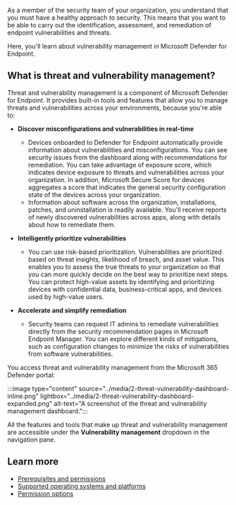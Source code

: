 As a member of the security team of your organization, you understand that you must have a healthy approach to security. This means that you want to be able to carry out the identification, assessment, and remediation of endpoint vulnerabilities and threats.

Here, you'll learn about vulnerability management in Microsoft Defender for Endpoint.

## What is threat and vulnerability management?

Threat and vulnerability management is a component of Microsoft Defender for Endpoint. It provides built-in tools and features that allow you to manage threats and vulnerabilities across your environments, because you're able to:

- **Discover misconfigurations and vulnerabilities in real-time**
  - Devices onboarded to Defender for Endpoint automatically provide information about vulnerabilities and misconfigurations. You can see security issues from the dashboard along with recommendations for remediation. You can take advantage of exposure score, which indicates device exposure to threats and vulnerabilities across your organization. In addition, Microsoft Secure Score for devices aggregates a score that indicates the general security configuration state of the devices across your organization.
  - Information about software across the organization, installations, patches, and uninstallation is readily available. You'll receive reports of newly discovered vulnerabilities across apps, along with details about how to remediate them.

- **Intelligently prioritize vulnerabilities**
  - You can use risk-based prioritization. Vulnerabilities are prioritized based on threat insights, likelihood of breach, and asset value. This enables you to assess the true threats to your organization so that you can more quickly decide on the best way to prioritize next steps. You can protect high-value assets by identifying and prioritizing devices with confidential data, business-critical apps, and devices used by high-value users.

- **Accelerate and simplify remediation**
  - Security teams can request IT admins to remediate vulnerabilities directly from the  security recommendation pages in Microsoft Endpoint Manager. You can explore different kinds of mitigations, such as configuration changes to minimize the risks of vulnerabilities from software vulnerabilities.

You access threat and vulnerability management from the Microsoft 365 Defender portal:

  :::image type="content" source="../media/2-threat-vulnerability-dashboard-inline.png" lightbox="../media/2-threat-vulnerability-dashboard-expanded.png" alt-text="A screenshot of the threat and vulnerability management dashboard.":::

All the features and tools that make up threat and vulnerability management are accessible under the **Vulnerability management** dropdown in the navigation pane.

## Learn more

- [Prerequisites and permissions](/microsoft-365/security/defender-endpoint/tvm-prerequisites)
- [Supported operating systems and platforms](/microsoft-365/security/defender-endpoint/tvm-supported-os)
- [Permission options](/microsoft-365/security/defender-endpoint/user-roles)
